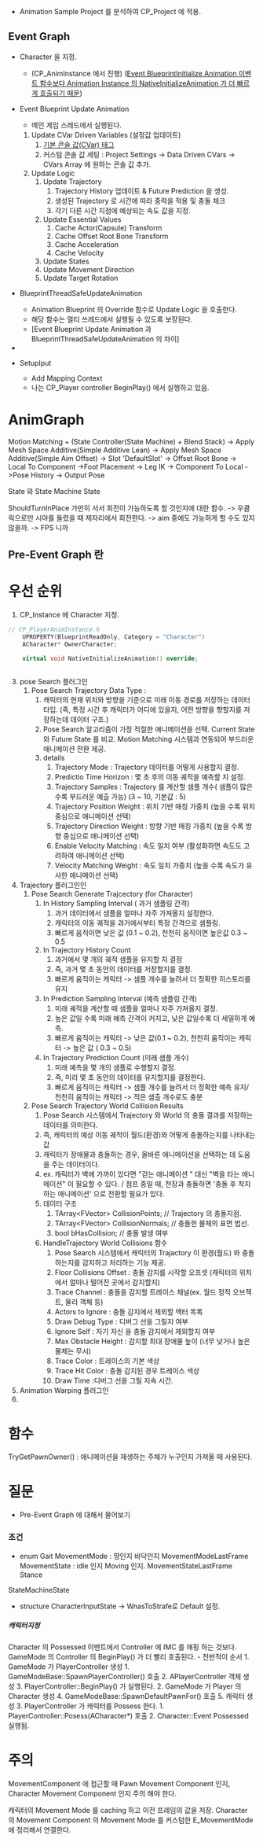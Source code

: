 - Animation Sample Project 를 분석하여 CP_Project 에 적용.
## Event Graph

- Character 을 지정. 
	- (CP_AnimInstance 에서 진행) ([Event BlueprintInitialize Animation 이벤트 함수보다 Animation Instance 의 NativeInitializeAnimation 가 더 빠르게 호출되기 때문](#캐릭터지정))
- Event Blueprint Update Animation
	- 메인 게임 스레드에서 실행된다.
	1. Update CVar Driven Variables (설정값 업데이트)
		1. [기본 콘솔 값(CVar) 태그](https://framedsc.com/GeneralGuides/ue5_commands.htm)
		2. 커스텀 콘솔 값 세팅 : Project Settings -> Data Driven CVars -> CVars Array 에 원하는 콘솔 값 추가.
	2. Update Logic
		1. Update Trajectory
			1. Trajectory History 업데이트 & Future Prediction 을 생성.
			2. 생성된 Trajectory 로 시간에 따라 중력을 적용 및 충돌 체크
			3. 각기 다른 시간 지점에 예상되는 속도 값을 지정.
		2. Update Essential Values
			1. Cache Actor(Capsule) Transform
			2. Cache Offset Root Bone Transform
			3. Cache Acceleration
			4. Cache Velocity
		3. Update States
		4. Update Movement Direction
		5. Update Target Rotation



- BlueprintThreadSafeUpdateAnimation
	- Animation Blueprint 의 Override 함수로 Update Logic 을 호출한다.
	- 해당 함수는 멀티 쓰레드에서 실행될 수 있도록 보장된다.
	- [Event Blueprint Update Animation 과 BlueprintThreadSafeUpdateAnimation 의 차이]
- 

- SetupIput
	- Add Mapping Context
	- 나는 CP_Player controller BeginPlay() 에서 실행하고 있음.

# AnimGraph

Motion Matching  + (State Controller(State Machine) + Blend Stack) -> Apply Mesh Space Additive(Simple Additive Lean) -> Apply Mesh Space Additive(Simple Aim Offset) -> Slot 'DefaultSlot' -> Offset Root Bone -> Local To Component ->Foot Placement -> Leg IK -> Component To Local ->Pose History -> Output Pose










State 와 State Machine State 

ShouldTurnInPlace 가만히 서서 회전이 가능하도록 할 것인지에 대한 함수. -> 우클릭으로만 시야를 돌렸을 때 제자리에서 회전한다. -> aim 중에도 가능하게 할 수도 있지 않을까. -> FPS 니까




##  Pre-Event Graph 란


# 우선 순위

1. CP_Instance 에 Character 지정.
```c++
// CP_PlayerAnimInstance.h
	UPROPERTY(BlueprintReadOnly, Category = "Character")
	ACharacter* OwnerCharacter;

	virtual void NativeInitializeAnimation() override;
	
```


 
3. pose Search 플러그인
	1. Pose Search Trajectory Data Type : 
		1. 캐릭터의 현재 위치와 방향을 기준으로 미래 이동 경로를 저장하는 데이터 타입. (즉, 특정 시간 후 캐릭터가 어디에 있을지, 어떤 방향을 향할지를 저장하는데 데이터 구조.)
		2. Pose Search 알고리즘이 가장 적절한 애니메이션을 선택. Current State 와 Future State 를 비교. Motion Matching 시스템과 연동되어 부드러운 애니메이션 전환 제공.
		3. details
			1. Trajectory Mode : Trajectory  데이터를 어떻게 사용할지 결정.
			2. Predictio Time Horizon : 몇 초 후의 이동 궤적을 예측할 지 설정.
			3. Trajectory Samples : Trajectory 를 계산할 샘플 개수( 샘플이 많은 수록 부드러운 예츨 가능) (3 ~ 10, 기본값 : 5)
			4. Trajectory Position Weight : 위치 기반 매칭 가중치 (높을 수록 위치 중심으로 애니메이션 선택)
			5. Trajectory Direction Weight : 방향 기반 매칭 가중치 (높을 수록 방향 중심으로 애니메이션 선택)
			6. Enable Velocity Matching : 속도 일치 여부 (활성화하면 속도도 고려하여 애니메이션 선택)
			7. Velocity Matching Weight : 속도 일치 가중치 (높을 수록 속도가 유사한 애니메이션 선택)
4. Trajectory 플러그인인
	1. Pose Search Generate Trajcectory (for Character)
		1. In History Sampling Interval ( 과거 샘플링 간격)
			1. 과거 데이터에서 샘플을 얼마나 자주 가져올지 설정한다.
			2. 캐릭터의 이동 궤적을 과거에서부터 특정 간격으로 샘플링.
			3. 빠르게 움직이면 낮은 값 (0.1 ~ 0.2), 천천히 움직이면 높은값 0.3 ~ 0.5
		2. In Trajectory History Count
			1. 과거에서 몇 개의 궤적 샘플을 유지할 지 결정
			2. 즉, 과거 몇 초 동안의 데이터를 저장할지를 결정.
			3. 빠르게 움직이는 캐릭터 -> 샘플 개수를 늘려서 더 정확한 히스토리를 유지
		3. In Prediction Sampling Interval (예측 샘플링 간격)
			1. 미래 궤적을 계산할 때 샘플을 얼마나 자주 가져올지 결정.
			2. 높은 값일 수록 미래 예측 간격이 커지고, 낮은 값일수록 더 세밀하게 예측.
			3. 빠르게 움직이는 캐릭터 -> 낮은 값(0.1 ~ 0.2), 천천히 움직이는 캐릭터 -> 높은 값 ( 0.3 ~ 0.5)
		4. In Trajectory Prediction Count (미래 샘플 개수)
			1. 미래 예측을 몇 개의 샘플로 수행할지 결정.
			2. 즉, 미리 몇 초 동안의 데이터를 유지할지를 결정한다.
			3. 빠르게 움직이는 캐릭터 -> 샘플 개수를 늘려서 더 정확한 예측 유지/ 천천히 움직이는 캐릭터 -> 적은 샘츨 개수로도 충분
	2. Pose Search Trajectory World Collision Results
		1. Pose Search 시스템에서 Trajectory 와 World 의 충돌 결과를 저장하는 데이터를 의미한다.
		2. 즉, 캐릭터의 예상 이동 궤적이 월드(환경)와 어떻게 충돌하는지를 나타내는 값
		3. 캐릭터가 장애물과 충돌하는 경우, 올바른 애니메이션을 선택하는 데 도움을 주는 데이터이다.
		4. ex. 캐릭터가 벽에 가까이 있다면 "걷는 애니메이션 " 대신 "벽을 타는 애니메이션" 이 필요할 수 있다. / 점프 중일 때, 천장과 충돌하면 '충돌 후 착지하는 애니메이션' 으로 전환할 필요가 있다.
		5. 데이터 구조
			1. TArray\<FVector> CollisionPoints;  // Trajectory 의 충돌지점.
			2. TArray\<FVector> CollisionNormals; // 충돌한 물체의 표면 법선.
			3. bool bHasCollision; // 충돌 발생 여부
		6. HandleTrajectory World Collisions 함수
			1. Pose Search 시스템에서 캐릭터의 Trajactory 이 환경(월드) 와 충돌하는지를 감지하고 처리하는 기능 제공.
			2. Floor Collisions Offset : 충돌 감지를 시작할 오프셋 (캐릭터의 위치에서 얼마나 떨어진 곳에서 감지할지)
			3. Trace Channel : 충돌을 감지할 트레이스 채널(ex. 월드 정적 오브젝트, 물리 객체 등)
			4. Actors to Ignore : 충돌 감지에서 제외할 액터 목록
			5. Draw Debug Type : 디버그 선을 그릴지 여부
			6. Ignore Self : 자기 자신 을 충돌 감지에서 제외할지 여부
			7. Max Obstacle Height : 감지할 최대 장애물 높이 (너무 낮거나 높은 물체는 무시)
			8. Trace Color : 트레이스의 기본 색상
			9. Trace Hit Color : 충돌 감지된 경우 트레이스 색상
			10. Draw Time :디버그 선을 그릴 지속 시간.
5. Animation Warping 플러그인
6. 
# 함수

TryGetPawnOwner() : 애니메이션을 재생하는 주체가 누구인지 가져올 때 사용된다.


# 질문

- Pre-Event Graph 에 대해서 물어보기

### 조건

- enum
Gait
MovementMode : 땅인지 바닥인지
	MovementModeLastFrame
MovementState : idle 인지 Moving 인지.
	MovementStateLastFrame
Stance

StateMachineState


- structure
CharacterInputState -> WnasToStrafe로 Default 설정.



 ##### 캐릭터지정
 Character 의 Possessed 이벤트에서 Controller 에 IMC 를 매핑 하는 것보다. GameMode 의 Controller 의 BeginPlay() 가 더 빨리 호출된다.
	- 전반적이 순서
		1. GameMode 가 PlayerController 생성
			1. GameModeBase::SpawnPlayerController() 호출
			2. APlayerController 객체 생성
			3. PlayerController::BeginPlay() 가 실행된다.
		2. GameMode 가 Player 의 Character 생성
			4. GameModeBase::SpawnDefaultPawnFor() 호출
			5. 캐릭터 생성
		3. PlayerController 가 캐릭터를 Possess 한다.
			1. PlayerController::Posess(ACharacter*) 호출
			2. Character::Event Possessed 실행됨.


# 주의

MovementComponent 에 접근할 때 Pawn Movement Component 인지, Character Movement Component 인지 주의 해야 한다.


캐릭터의 Movement Mode 를 caching 하고 이전 프레임의 값을 저장. Character 의 Movement Component 의 Movement Mode 를 커스텀한 E_MovementMode 에 정리해서 연결한다.